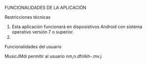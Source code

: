 FUNCIONALIDADES DE LA APLICACIÓN

Restricciones técnicas

1. Esta aplicación funcionará en disposistivos Android con sistema operativo versión 7 o superior.
2. 

Funcionalidades del usuario

MusicJMdi permitir al usuario nm,n.dfnlkh-.mv.j

